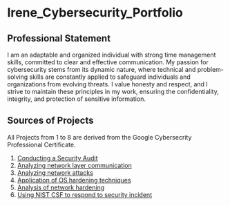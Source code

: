 # Irene_Cybersecurity_Portfolio

## Professional Statement
I am an adaptable and organized individual with strong time management skills, committed to
clear and effective communication. My passion for cybersecurity stems from its dynamic nature,
where technical and problem-solving skills are constantly applied to safeguard individuals and
organizations from evolving threats. I value honesty and respect, and I strive to maintain these
principles in my work, ensuring the confidentiality, integrity, and protection of sensitive
information.

## Sources of Projects
All Projects from 1 to 8 are derived from the Google Cybersecrity Professional Certificate.
1. [Conducting a Security Audit](https://github.com/IreneMakonnen/Irene_Portfolio/blob/a2c3dd28016f57b2f74c19847d4abca3c33f5290/Google%20Cybersecurity%20Professional%20Certificate/Conducting%20a%20Security%20Audit.md)
2. [Analyzing network layer communication](https://github.com/IreneMakonnen/Irene_Portfolio/blob/0d25c9a472ec7f93b0833095bf682c883dd5aaf1/Google%20Cybersecurity%20Professional%20Certificate/2.%20Analyzing%20network%20layer%20communication.md)
3. [Analyzing network attacks](https://github.com/IreneMakonnen/Irene_Portfolio/blob/0d25c9a472ec7f93b0833095bf682c883dd5aaf1/Google%20Cybersecurity%20Professional%20Certificate/3.%20Analyzing%20network%20attacks.md)
4. [Application of OS hardening techniques](https://github.com/IreneMakonnen/Irene_Portfolio/blob/a5567a2ff72170b77664ec3f56186ed3a67b9d92/Google%20Cybersecurity%20Professional%20Certificate/4.%20Application%20of%20OS%20hardening%20techniques.md)
5. [Analysis of network hardening](https://github.com/IreneMakonnen/Irene_Portfolio/blob/3d3e4fa8526ef858f551cddde52c0c69a9433519/Google%20Cybersecurity%20Professional%20Certificate/5.%20Analysis%20of%20network%20hardening.md)
6. [Using NIST CSF to respond to security incident](https://github.com/IreneMakonnen/Irene_Portfolio/blob/6a9070328f6d9dd4bafd540f7426be3887977eff/Google%20Cybersecurity%20Professional%20Certificate/6.%20Using%20NIST%20CSF%20to%20respond%20to%20security%20incident.md)
